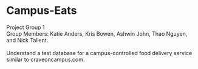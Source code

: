 # Campus-Eats
Project Group 1\
Group Members: Katie Anders, Kris Bowen, Ashwin John, Thao Nguyen, and Nick Tallent.\
\
Understand a test database for a campus-controlled food delivery service similar to craveoncampus.com.
